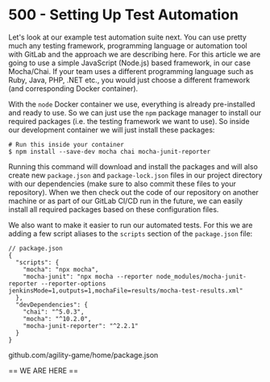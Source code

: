 # 500 - Setting Up Test Automation

Let's look at our example test automation suite next. You can use pretty much any testing framework, programming language or automation tool with GitLab and the approach we are describing here. For this article we are going to use a simple JavaScript (Node.js) based framework, in our case Mocha/Chai. If your team uses a different programming language such as Ruby, Java, PHP, .NET etc., you would just choose a different framework (and corresponding Docker container).

With the ```node``` Docker container we use, everything is already pre-installed and ready to use. So we can just use the ```npm``` package manager to install our required packages (i.e. the testing framework we want to use). So inside our development container we will just install these packages:

```
# Run this inside your container
$ npm install --save-dev mocha chai mocha-junit-reporter
```

Running this command will download and install the packages and will also create new ```package.json``` and ```package-lock.json``` files in our project directory with our dependencies (make sure to also commit these files to your repository). When we then check out the code of our repository on another machine or as part of our GitLab CI/CD run in the future, we can easily install all required packages based on these configuration files.

We also want to make it easier to run our automated tests. For this we are adding a few script aliases to the ```scripts``` section of the ```package.json``` file:

```
// package.json
{
  "scripts": {
    "mocha": "npx mocha",
    "mocha-junit": "npx mocha --reporter node_modules/mocha-junit-reporter --reporter-options jenkinsMode=1,outputs=1,mochaFile=results/mocha-test-results.xml"
  },
  "devDependencies": {
    "chai": "^5.0.3",
    "mocha": "^10.2.0",
    "mocha-junit-reporter": "^2.2.1"
  }
}
```
github.com/agility-game/home/package.json


== WE ARE HERE ==
